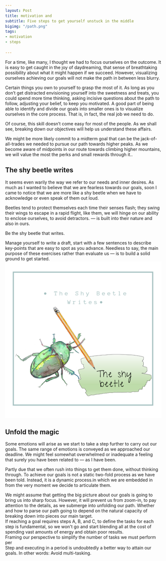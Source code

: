 ```yaml
---
layout: Post
title: motivation and
subtitle: Five steps to get yourself unstuck in the middle
bigimg: "/path.png"
tags:
- motivation
- steps

---
```

For a time, like many, I thought we had to focus ourselves on the outcome. It is easy to get caught in the joy of daydreaming, that sense of breathtaking possibility about what it might happen if we succeed. However, visualizing ourselves achieving our goals will not make the path in between less blurry.

Certain things you own to yourself to grasp the most of it. As long as you don’t get distracted envisioning yourself into the sweetness and treats, you could spend more time thinking, asking incisive questions about the path to follow, adjusting your belief, to keep you motivated. A good part of being able to identify and divide our goals into smaller ones is to visualize ourselves in the core process. That is, in fact, the real job we need to do.

Of course, this skill doesn’t come easy for most of the people. As we shall see, breaking down our objectives will help us understand these affairs.

We might be more likely commit to a midterm goal that can be the jack-of-all-trades we needed to pursue our path towards higher peaks. As we become aware of midpoints in our route towards climbing higher mountains, we will value the most the perks and small rewards through it..

## **The shy beetle writes**

It seems even warily the way we refer to our needs and inner desires. As much as I wanted to believe that we are fearless towards our goals, soon I came to notice that we are more like a shy beetle when we have to acknowledge or even speak of them out loud.

Beetles tend to protect themselves each time their senses flash; they swing their wings to escape in a rapid flight, like them, we will hinge on our ability to enclose ourselves, to avoid detractors. — is built into their nature and also in ours.

Be the shy beetle that writes.

Manage yourself to write a draft, start with a few sentences to describe key-points that are easy to spot as you advance. Needless to say, the main purpose of these exercises rather than evaluate us — is to build a solid ground to get started.  
[![beetle write](https://github.com/the-shy-beattle/the-shy-beattle.github.io/raw/master/uploads/1.png "write")](https://github.com/the-shy-beattle/the-shy-beattle.github.io/blob/master/uploads/1.png)

## **Unfold the magic**

Some emotions will arise as we start to take a step further to carry out our goals. The same range of emotions is conveyed as we approached our deadline. We might feel somewhat overwhelmed or inadequate a feeling that surely you have been related to — as I have been.

Partly due that we often rush into things to get them done, without thinking through. To achieve our goals is not a static two-fold process as we have been told. Instead, it is a dynamic process.in which we are embedded in from the very moment we decide to articulate them.

We might assume that getting the big picture about our goals is going to bring us into sharp focus. However, it will prevent us from zoom-in, to pay attention to the details, as we submerge into unfolding our path. Whether and how to parse our path going to depend on the natural capacity of breaking down into pieces our main target.  
If reaching a goal requires steps A, B, and C, to define the tasks for each step is fundamental, so we won't go and start blending all at the cost of spending vast amounts of energy and obtain poor results.  
Framing our perspective to simplify the number of tasks we must perform per  
Step and executing in a period is undoubtedly a better way to attain our goals. In other words: Avoid multi-tasking.